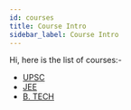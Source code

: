 ```yaml
---
id: courses
title: Course Intro 
sidebar_label: Course Intro 
---
```

Hi, here is the list of courses:-

* [UPSC](upsc/upsc_intro.md)
* [JEE](jee/jee_intro.md)
* [B. TECH](btech/cs/intro.md)
